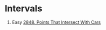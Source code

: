 # Intervals
1. Easy [2848. Points That Intersect With Cars](https://leetcode.com/problems/points-that-intersect-with-cars/)
